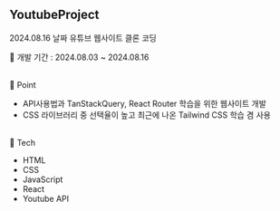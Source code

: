 ## YoutubeProject

2024.08.16 날짜 유튜브 웹사이트 클론 코딩
<br/>

📅 개발 기간 : 2024.08.03 ~ 2024.08.16

<br/>
📌 Point

- API사용법과 TanStackQuery, React Router 학습을 위한 웹사이트 개발
- CSS 라이브러리 중 선택율이 높고 최근에 나온 Tailwind CSS 학습 겸 사용

<br/>
🔨 Tech

- HTML
- CSS
- JavaScript
- React
- Youtube API

